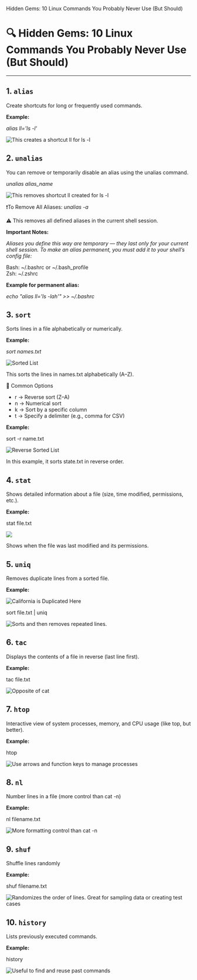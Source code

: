 Hidden Gems: 10 Linux Commands You Probably Never Use (But Should)

# 🔍 Hidden Gems: 10 Linux Commands You Probably Never Use (But Should)

---

## 1. `alias`

Create shortcuts for long or frequently used commands.

**Example:**

*alias ll='ls -l'*

![This creates a shortcut ll for ls -l](images/alias.png)

## 2. `unalias`

You can remove or temporarily disable an alias using the unalias command.

*unalias alias_name*

![This removes shortcut ll created for ls -l](images/unalias.png)

❗️To Remove All Aliases: *unalias -a*

⚠️ This removes all defined aliases in the current shell session.

**Important Notes:**

*Aliases you define this way are temporary — they last only for your current shell session.
To make an alias permanent, you must add it to your shell’s config file:*

Bash: ~/.bashrc or ~/.bash_profile  
Zsh: ~/.zshrc

**Example for permanent alias:**

*echo "alias ll='ls -lah'" >> ~/.bashrc*

## 3. `sort`
Sorts lines in a file alphabetically or numerically.

**Example:**

*sort names.txt*

![Sorted List](images/cat-original.png)

This sorts the lines in names.txt alphabetically (A–Z).


🔁 Common Options

- r → Reverse sort (Z–A)
- n → Numerical sort
- k → Sort by a specific column
- t → Specify a delimiter (e.g., comma for CSV)

**Example:**

sort -r name.txt

![Reverse Sorted List](images/sort-reverse.png)

In this example, it sorts state.txt in reverse order.


## 4. `stat`
Shows detailed information about a file (size, time modified, permissions, etc.).

**Example:**

stat file.txt

![](images/stat.png)

Shows when the file was last modified and its permissions.


## 5. `uniq`
Removes duplicate lines from a sorted file.

**Example:**

![California is Duplicated Here](images/cat.png)


sort file.txt | uniq

![Sorts and then removes repeated lines.](images/uniq.png)

## 6. `tac`

Displays the contents of a file in reverse (last line first).

**Example:**

tac file.txt

![Opposite of cat](images/tac.png)


## 7. `htop`
Interactive view of system processes, memory, and CPU usage (like top, but better).

**Example:**

htop

![Use arrows and function keys to manage processes](images/htop.png)


## 8. `nl`
Number lines in a file (more control than cat -n)

**Example:**

nl filename.txt

![More formatting control than cat -n](images/nl.png)


## 9. `shuf`
Shuffle lines randomly

**Example:**

shuf filename.txt

![Randomizes the order of lines. Great for sampling data or creating test cases](images/shuf.png)


## 10. `history`
Lists previously executed commands.

**Example:**

history

![Useful to find and reuse past commands](images/history.png)





